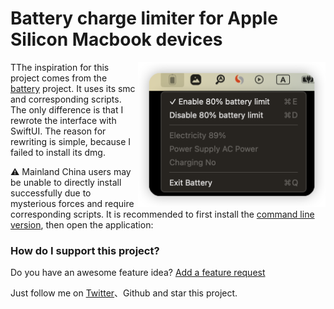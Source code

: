 # Battery charge limiter for Apple Silicon Macbook devices

<img width="300px" align="right" src="./screenshots/app.png"/> TThe inspiration for this project comes from the [battery](https://github.com/actuallymentor/battery/tree/main) project. It uses its smc and corresponding scripts. The only difference is that I rewrote the interface with SwiftUI. The reason for rewriting is simple, because I failed to install its dmg.

⚠️ Mainland China users may be unable to directly install successfully due to mysterious forces and require corresponding scripts. It is recommended to first install the [command line version](https://github.com/actuallymentor/battery/blob/main/README.md#-command-line-version), then open the application:


### How do I support this project?


Do you have an awesome feature idea? [Add a feature request](https://github.com/LeetaoPrivateSpace/battery/issues/new/choose)

Just follow me on [Twitter](https://twitter.com/LeetaoGoooo)、Github and star this project.